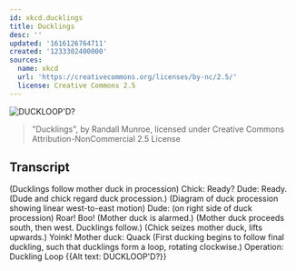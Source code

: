```yaml
---
id: xkcd.ducklings
title: Ducklings
desc: ''
updated: '1616126764711'
created: '1233302400000'
sources:
  name: xkcd
  url: 'https://creativecommons.org/licenses/by-nc/2.5/'
  license: Creative Commons 2.5
---
```

![DUCKLOOP'D?](https://imgs.xkcd.com/comics/ducklings.png)
> "Ducklings", by Randall Munroe, licensed under Creative Commons Attribution-NonCommercial 2.5 License

## Transcript
(Ducklings follow mother duck in procession)
Chick: Ready?
Dude: Ready.
(Dude and chick regard duck procession.)
(Diagram of duck procession showing linear west-to-east motion)
Dude: (on right side of duck procession) Roar! Boo!
(Mother duck is alarmed.)
(Mother duck proceeds south, then west. Ducklings follow.)
(Chick seizes mother duck, lifts upwards.)
Yoink!
Mother duck: Quack
(First ducking begins to follow final duckling, such that ducklings form a loop, rotating clockwise.)
Operation: Duckling Loop
{{Alt text: DUCKLOOP'D?}}
